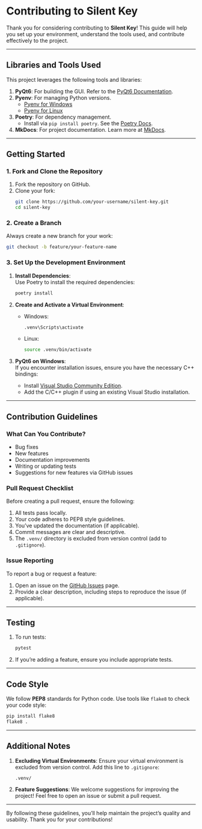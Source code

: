 # Contributing to Silent Key

Thank you for considering contributing to **Silent Key**! This guide will help you set up your environment, understand the tools used, and contribute effectively to the project.

---

## Libraries and Tools Used

This project leverages the following tools and libraries:

1. **PyQt6**: For building the GUI. Refer to the [PyQt6 Documentation](https://www.riverbankcomputing.com/static/Docs/PyQt6/).
2. **Pyenv**: For managing Python versions.  
   - [Pyenv for Windows](https://github.com/pyenv-win/pyenv-win)  
   - [Pyenv for Linux](https://github.com/pyenv/pyenv)  
3. **Poetry**: For dependency management.  
   - Install via `pip install poetry`. See the [Poetry Docs](https://python-poetry.org/docs/).
4. **MkDocs**: For project documentation. Learn more at [MkDocs](https://www.mkdocs.org/getting-started/).

---

## Getting Started

### 1. Fork and Clone the Repository
1. Fork the repository on GitHub.
2. Clone your fork:
   ```bash
   git clone https://github.com/your-username/silent-key.git
   cd silent-key
   ```

### 2. Create a Branch
Always create a new branch for your work:
```bash
git checkout -b feature/your-feature-name
```

### 3. Set Up the Development Environment
1. **Install Dependencies**:  
   Use Poetry to install the required dependencies:
   ```bash
   poetry install
   ```
2. **Create and Activate a Virtual Environment**:
   - Windows:
     ```bash
     .venv\Scripts\activate
     ```
   - Linux:
     ```bash
     source .venv/bin/activate
     ```

3. **PyQt6 on Windows**:  
   If you encounter installation issues, ensure you have the necessary C++ bindings:
   - Install [Visual Studio Community Edition](https://visualstudio.microsoft.com/visual-cpp-build-tools/).
   - Add the C/C++ plugin if using an existing Visual Studio installation.

---

## Contribution Guidelines

### What Can You Contribute?
- Bug fixes
- New features
- Documentation improvements
- Writing or updating tests
- Suggestions for new features via GitHub issues

### Pull Request Checklist
Before creating a pull request, ensure the following:
1. All tests pass locally.
2. Your code adheres to PEP8 style guidelines.
3. You’ve updated the documentation (if applicable).
4. Commit messages are clear and descriptive.
5. The `.venv/` directory is excluded from version control (add to `.gitignore`).

### Issue Reporting
To report a bug or request a feature:
1. Open an issue on the [GitHub Issues](https://github.com/Shashwat-Acharya/silent-key/issues) page.
2. Provide a clear description, including steps to reproduce the issue (if applicable).

---

## Testing

1. To run tests:
   ```bash
   pytest
   ```
2. If you’re adding a feature, ensure you include appropriate tests.

---

## Code Style

We follow **PEP8** standards for Python code. Use tools like `flake8` to check your code style:
```bash
pip install flake8
flake8 .
```

---

## Additional Notes

1. **Excluding Virtual Environments**:
   Ensure your virtual environment is excluded from version control. Add this line to `.gitignore`:
   ```plaintext
   .venv/
   ```

2. **Feature Suggestions**:
   We welcome suggestions for improving the project! Feel free to open an issue or submit a pull request.

---

By following these guidelines, you’ll help maintain the project’s quality and usability. Thank you for your contributions!
